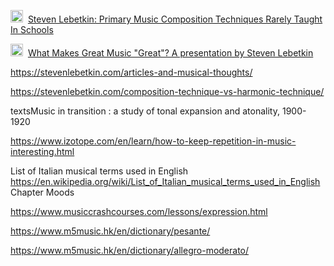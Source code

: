 <img src="https://stevenlebetkin.com/wp-content/themes/remobile-pro/images/favicon.ico" width="20" height="20" />&nbsp;
[Steven Lebetkin: Primary Music Composition Techniques Rarely Taught In Schools](https://stevenlebetkin.com/primary-music-composition-techniques-rarely-taught-in-schools/)

<img src="https://www.youtube.com/s/desktop/7ea5dfab/img/favicon_32x32.png" width="20" height="20" />&nbsp;
[What Makes Great Music "Great"? A presentation by Steven Lebetkin](https://www.youtube.com/watch?v=iZA00MHFRJA)

https://stevenlebetkin.com/articles-and-musical-thoughts/

https://stevenlebetkin.com/composition-technique-vs-harmonic-technique/

textsMusic in transition : a study of tonal expansion and atonality, 1900-1920

https://www.izotope.com/en/learn/how-to-keep-repetition-in-music-interesting.html

List of Italian musical terms used in English https://en.wikipedia.org/wiki/List_of_Italian_musical_terms_used_in_English
Chapter Moods

https://www.musiccrashcourses.com/lessons/expression.html

https://www.m5music.hk/en/dictionary/pesante/

https://www.m5music.hk/en/dictionary/allegro-moderato/
